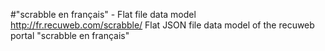 #"scrabble en français" - Flat file data model
http://fr.recuweb.com/scrabble/
Flat JSON file data model of the recuweb portal "scrabble en français"
